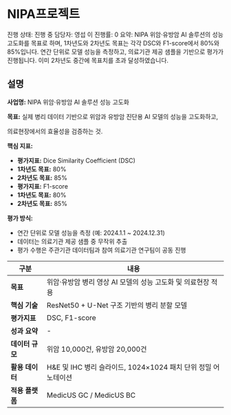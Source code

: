 # NIPA프로젝트

진행 상태: 진행 중
담당자: 영섭 이
진행률: 0
요약: NIPA 위암·유방암 AI 솔루션의 성능 고도화를 목표로 하며, 1차년도와 2차년도 목표는 각각 DSC와 F1-score에서 80%와 85%입니다. 연간 단위로 모델 성능을 측정하고, 의료기관 제공 샘플을 기반으로 평가가 진행됩니다. 이미 2차년도 중간에 목표치를 초과 달성하였습니다.

## 설명

**사업명:** NIPA 위암·유방암 AI 솔루션 성능 고도화

**목표:** 실제 병리 데이터 기반으로 위암과 유방암 진단용 AI 모델의 성능을 고도화하고,

의료현장에서의 효율성을 검증하는 것.

**핵심 지표:**

- **평가지표:** Dice Similarity Coefficient (DSC)
- **1차년도 목표:** 80%
- **2차년도 목표:** 85%
- **평가지표:** F1-score
- **1차년도 목표:** 80%
- **2차년도 목표:** 85%

**평가 방식:**

- 연간 단위로 모델 성능을 측정 (예: 2024.1.1 ~ 2024.12.31)
- 데이터는 의료기관 제공 샘플 중 무작위 추출
- 평가 수행은 주관기관 데이터팀과 참여 의료기관 연구팀이 공동 진행

| 구분 | 내용 |
| --- | --- |
| **목표** | 위암·유방암 병리 영상 AI 모델의 성능 고도화 및 의료현장 적용 |
| **핵심 기술** | ResNet50 + U-Net 구조 기반의 병리 분할 모델 |
| **평가지표** | DSC, F1-score |
| **성과 요약** | - |
| **데이터 규모** | 위암 10,000건, 유방암 20,000건 |
| **활용 데이터** | H&E 및 IHC 병리 슬라이드, 1024×1024 패치 단위 정밀 어노테이션 |
| **적용 플랫폼** | MedicUS GC / MedicUS BC |